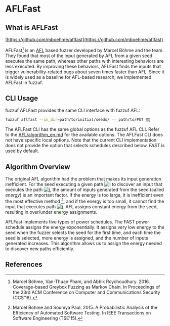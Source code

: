 # AFLFast

## What is AFLFast

[https://github.com/mboehme/aflfast](https://github.com/mboehme/aflfast)

AFLFast[^ccs16] is an [AFL](https://github.com/google/AFL) based fuzzer developed by Marcel Böhme and the team. They found that most of the input generated by AFL from a given seed executes the same path, whereas other paths with interesting behaviors are less executed. By improving these behaviors, AFLFast finds the inputs that trigger vulnerability-related bugs about seven times faster than AFL. Since it is widely used as a baseline for AFL-based research, we implemented AFLFast in fuzzuf.

## CLI Usage

fuzzuf AFLFast provides the same CLI interface with fuzzuf AFL:

```bash
fuzzuf aflfast --in_dir=path/to/initial/seeds/ -- path/to/PUT @@
```

The AFLFast CLI has the same global options as the fuzzuf AFL CLI. Refer to the [AFL/algorithm_en.md](/docs/algorithms/afl/algorithm_en.md) for the available options. The AFLFast CLI does not have specific local options.
Note that the current CLI implementation does not provide the option that selects schedules described below. _FAST_ is used by default.

## Algorithm Overview

The original AFL algorithm had the problem that makes its input generation inefficient. For the seed executing a given path ![i](https://render.githubusercontent.com/render/math?math=i) to discover an input that executes the path ![j](https://render.githubusercontent.com/render/math?math=j), the amount of inputs generated from the seed (called _energy_) is an important factor. If the energy is too large, it is inefficient even the most effective method [^tse15], and if the energy is too small, it cannot find the input that executes path ![j](https://render.githubusercontent.com/render/math?math=j). AFL assigns constant energy from the seed, resulting in over/under energy assignments.

AFLFast implements five types of power schedules. The FAST power schedule assigns the energy exponentially. It assigns very low energy to the seed when the fuzzer selects the seed for the first time, and each time the seed is selected, more energy is assigned, and the number of inputs generated increases. This algorithm allows us to assign the energy needed to discover new paths efficiently.

## References

[^ccs16]: Marcel Böhme, Van-Thuan Pham, and Abhik Roychoudhury. 2016. Coverage-based Greybox Fuzzing as Markov Chain. In Proceedings of the 23rd ACM Conference on Computer and Communications Security (CCS’16).
[^tse15]: Marcel Bohme and Soumya Paul. 2015. A Probabilistic Analysis of the Efficiency of Automated Software Testing. In IEEE Transactions on Software Engineering (TSE'15).

